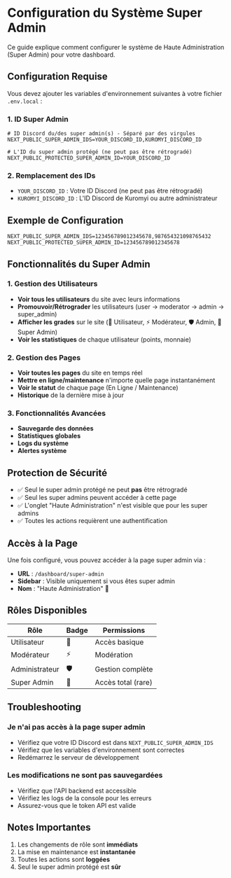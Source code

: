 # Configuration du Système Super Admin

Ce guide explique comment configurer le système de Haute Administration (Super Admin) pour votre dashboard.

## Configuration Requise

Vous devez ajouter les variables d'environnement suivantes à votre fichier `.env.local` :

### 1. ID Super Admin

```env
# ID Discord du/des super admin(s) - Séparé par des virgules
NEXT_PUBLIC_SUPER_ADMIN_IDS=YOUR_DISCORD_ID,KUROMYI_DISCORD_ID

# L'ID du super admin protégé (ne peut pas être rétrogradé)
NEXT_PUBLIC_PROTECTED_SUPER_ADMIN_ID=YOUR_DISCORD_ID
```

### 2. Remplacement des IDs

- `YOUR_DISCORD_ID` : Votre ID Discord (ne peut pas être rétrogradé)
- `KUROMYI_DISCORD_ID` : L'ID Discord de Kuromyi ou autre administrateur

## Exemple de Configuration

```env
NEXT_PUBLIC_SUPER_ADMIN_IDS=123456789012345678,987654321098765432
NEXT_PUBLIC_PROTECTED_SUPER_ADMIN_ID=123456789012345678
```

## Fonctionnalités du Super Admin

### 1. Gestion des Utilisateurs
- **Voir tous les utilisateurs** du site avec leurs informations
- **Promouvoir/Rétrograder** les utilisateurs (user → moderator → admin → super_admin)
- **Afficher les grades** sur le site (👤 Utilisateur, ⚡ Modérateur, 🛡️ Admin, 👑 Super Admin)
- **Voir les statistiques** de chaque utilisateur (points, monnaie)

### 2. Gestion des Pages
- **Voir toutes les pages** du site en temps réel
- **Mettre en ligne/maintenance** n'importe quelle page instantanément
- **Voir le statut** de chaque page (En Ligne / Maintenance)
- **Historique** de la dernière mise à jour

### 3. Fonctionnalités Avancées
- **Sauvegarde des données**
- **Statistiques globales**
- **Logs du système**
- **Alertes système**

## Protection de Sécurité

- ✅ Seul le super admin protégé ne peut **pas** être rétrogradé
- ✅ Seul les super admins peuvent accéder à cette page
- ✅ L'onglet "Haute Administration" n'est visible que pour les super admins
- ✅ Toutes les actions requièrent une authentification

## Accès à la Page

Une fois configuré, vous pouvez accéder à la page super admin via :
- **URL** : `/dashboard/super-admin`
- **Sidebar** : Visible uniquement si vous êtes super admin
- **Nom** : "Haute Administration" 👑

## Rôles Disponibles

| Rôle | Badge | Permissions |
|------|-------|-------------|
| Utilisateur | 👤 | Accès basique |
| Modérateur | ⚡ | Modération |
| Administrateur | 🛡️ | Gestion complète |
| Super Admin | 👑 | Accès total (rare) |

## Troubleshooting

### Je n'ai pas accès à la page super admin
- Vérifiez que votre ID Discord est dans `NEXT_PUBLIC_SUPER_ADMIN_IDS`
- Vérifiez que les variables d'environnement sont correctes
- Redémarrez le serveur de développement

### Les modifications ne sont pas sauvegardées
- Vérifiez que l'API backend est accessible
- Vérifiez les logs de la console pour les erreurs
- Assurez-vous que le token API est valide

## Notes Importantes

1. Les changements de rôle sont **immédiats**
2. La mise en maintenance est **instantanée**
3. Toutes les actions sont **loggées**
4. Seul le super admin protégé est **sûr**